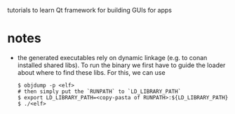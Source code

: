 

tutorials to learn Qt framework for building GUIs for apps

# notes
- the generated executables rely on dynamic linkage (e.g. to conan installed shared libs). To run the binary we first 
  have to guide the loader about where to find these libs. For this, we can use 
  ```
  $ objdump -p <elf>
  # then simply put the `RUNPATH` to `LD_LIBRARY_PATH`
  $ export LD_LIBRARY_PATH=<copy-pasta of RUNPATH>:${LD_LIBRARY_PATH}
  $ ./<elf>
  ```